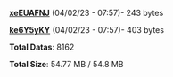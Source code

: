[**xeEUAFNJ**](/data/xeEUAFNJ.txt) (04/02/23 - 07:57)- 243 bytes

[**ke6Y5yKY**](/data/ke6Y5yKY.txt) (04/02/23 - 07:57)- 403 bytes

**Total Datas**: 8162

**Total Size**: 54.77 MB / 54.8 MB